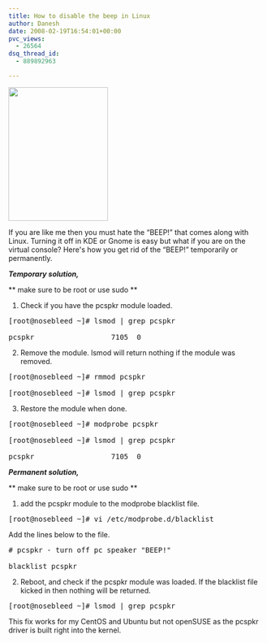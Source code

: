```yaml
---
title: How to disable the beep in Linux
author: Danesh
date: 2008-02-19T16:54:01+00:00
pvc_views:
  - 26564
dsq_thread_id:
  - 889892963

---
```

<img loading="lazy" src="http://img523.imageshack.us/img523/975/startupbeepsoz2.gif" align="middle" height="263" width="196" />

If you are like me then you must hate the &#8220;BEEP!&#8221; that comes along with Linux. Turning it off in KDE or Gnome is easy but what if you are on the virtual console? Here's how you get rid of the &#8220;BEEP!&#8221; temporarily or permanently.

_**Temporary solution,**_

\*\* make sure to be root or use sudo \*\*

1. Check if you have the pcspkr module loaded.

<pre>[root@nosebleed ~]# lsmod | grep pcspkr

pcspkr                  7105  0</pre>

2. Remove the module. lsmod will return nothing if the module was removed.

<pre>[root@nosebleed ~]# rmmod pcspkr

[root@nosebleed ~]# lsmod | grep pcspkr</pre>

3. Restore the module when done.

<pre>[root@nosebleed ~]# modprobe pcspkr

[root@nosebleed ~]# lsmod | grep pcspkr

pcspkr                  7105  0</pre>

_**Permanent solution,**_

\*\* make sure to be root or use sudo \*\*

1. add the pcspkr module to the modprobe blacklist file.

<pre>[root@nosebleed ~]# vi /etc/modprobe.d/blacklist</pre>

Add the lines below to the file.

<pre># pcspkr - turn off pc speaker "BEEP!"

blacklist pcspkr</pre>

2. Reboot, and check if the pcspkr module was loaded. If the blacklist file kicked in then nothing will be returned.

<pre>[root@nosebleed ~]# lsmod | grep pcspkr</pre>

This fix works for my CentOS and Ubuntu but not openSUSE as the pcspkr driver is built right into the kernel.